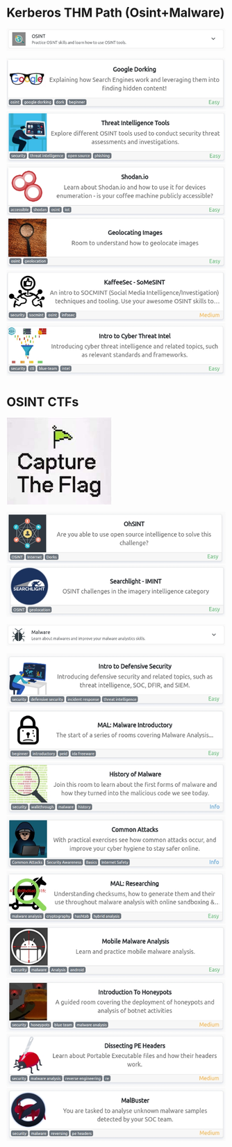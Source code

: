 
# Kerberos THM Path (Osint+Malware)


<img src="images/OSINT.png">

  [<img src="images/1.jpg">](https://tryhackme.com/room/googledorking)
  [<img src="images/2.jpg">](https://tryhackme.com/room/threatinteltools)
  [<img src="images/3.jpg">](https://tryhackme.com/room/shodan)
  [<img src="images/4.jpg">](https://tryhackme.com/room/geolocatingimages)
  [<img src="images/5.jpg">](https://tryhackme.com/room/somesint)
  [<img src="images/6.jpg">](https://tryhackme.com/room/cyberthreatintel)

# OSINT CTFs
<img src="images/osint.jpeg">
  
  [<img src="images/7.jpg">](https://tryhackme.com/room/ohsint)
  [<img src="images/8.jpg">](https://tryhackme.com/room/searchlightosint)

   
       

<img src="images/Malware.png">

  [<img src="images/9.jpg">](https://tryhackme.com/room/defensivesecurityhq)
  [<img src="images/10.jpg">](https://tryhackme.com/room/malmalintroductory)
  [<img src="images/11.jpg">](https://tryhackme.com/room/historyofmalware)
  [<img src="images/12.jpg">](https://tryhackme.com/room/commonattacks)
  [<img src="images/13.jpg">](https://tryhackme.com/room/malresearching)
  [<img src="images/14.jpg">](https://tryhackme.com/room/mma)
  [<img src="images/15.jpg">](https://tryhackme.com/room/introductiontohoneypots)
  [<img src="images/16.jpg">](https://tryhackme.com/room/dissectingpeheaders)
  [<img src="images/17.jpg">](https://tryhackme.com/room/malbuster)
